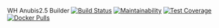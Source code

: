 WH Anubis2.5 Builder [![Build Status](https://travis-ci.org/rapid7/metasploit-framework.svg?branch=master)](https://github.com/wh-Cyberspace/en) [![Maintainability](https://github.com/wh-Cyberspace/en)](https://codeclimate.com/github/rapid7/metasploit-framework/maintainability) [![Test Coverage](https://api.codeclimate.com/v1/badges/943e398e619c09568f3f/test_coverage)](https://codeclimate.com/github/rapid7/metasploit-framework/test_coverage) [![Docker Pulls](https://img.shields.io/docker/pulls/metasploitframework/metasploit-framework.svg)](https://hub.docker.com/r/metasploitframework/metasploit-framework/)
